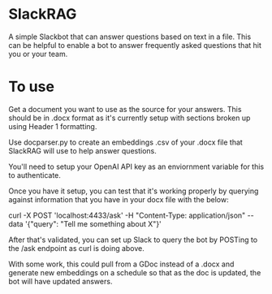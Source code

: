 # SlackRAG
A simple Slackbot that can answer questions based on text in a file. This can be helpful to enable a bot to answer frequently asked questions that hit you or your team.

# To use
Get a document you want to use as the source for your answers. This should be in .docx format as it's currently setup with sections broken up using Header 1 formatting.

Use docparser.py to create an embeddings .csv of your .docx file that SlackRAG will use to help answer questions.

You'll need to setup your OpenAI API key as an enviornment variable for this to authenticate.

Once you have it setup, you can test that it's working properly by querying against information that you have in your docx file with the below:

curl -X POST 'localhost:4433/ask' -H "Content-Type: application/json" --data '{"query": "Tell me something about X"}'

After that's validated, you can set up Slack to query the bot by POSTing to the /ask endpoint as curl is doing above.

With some work, this could pull from a GDoc instead of a .docx and generate new embeddings on a schedule so that as the doc is updated, the bot will have updated answers.

